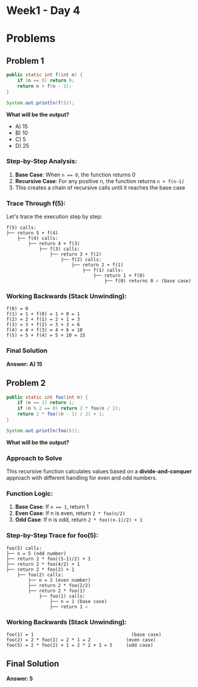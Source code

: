 # Week1 - Day 4

# Problems
## Problem 1

```java
public static int f(int n) {
    if (n == 0) return 0;
    return n + f(n - 1);
}

System.out.println(f(5));
```

**What will be the output?**
- A) 15
- B) 10  
- C) 5
- D) 25

### Step-by-Step Analysis:

1. **Base Case**: When `n == 0`, the function returns 0
2. **Recursive Case**: For any positive n, the function returns `n + f(n-1)`
3. This creates a chain of recursive calls until it reaches the base case

### Trace Through f(5):

Let's trace the execution step by step:

```
f(5) calls:
├── return 5 + f(4)
    ├── f(4) calls:
        ├── return 4 + f(3)
            ├── f(3) calls:
                ├── return 3 + f(2)
                    ├── f(2) calls:
                        ├── return 2 + f(1)
                            ├── f(1) calls:
                                ├── return 1 + f(0)
                                    ├── f(0) returns 0 ✓ (base case)
```

### Working Backwards (Stack Unwinding):

```
f(0) = 0
f(1) = 1 + f(0) = 1 + 0 = 1
f(2) = 2 + f(1) = 2 + 1 = 3
f(3) = 3 + f(2) = 3 + 3 = 6
f(4) = 4 + f(3) = 4 + 6 = 10
f(5) = 5 + f(4) = 5 + 10 = 15
```

### Final Solution

**Answer: A) 15**

## Problem 2

```java
public static int foo(int n) {
    if (n == 1) return 1;
    if (n % 2 == 0) return 2 * foo(n / 2);
    return 2 * foo((n - 1) / 2) + 1;
}

System.out.println(foo(5));
```

**What will be the output?**

### Approach to Solve

This recursive function calculates values based on a **divide-and-conquer** approach with different handling for even and odd numbers.

### Function Logic:
1. **Base Case**: If `n == 1`, return 1
2. **Even Case**: If n is even, return `2 * foo(n/2)`
3. **Odd Case**: If n is odd, return `2 * foo((n-1)/2) + 1`

### Step-by-Step Trace for foo(5):

```
foo(5) calls:
├── n = 5 (odd number)
├── return 2 * foo((5-1)/2) + 1
├── return 2 * foo(4/2) + 1
├── return 2 * foo(2) + 1
    ├── foo(2) calls:
        ├── n = 2 (even number)  
        ├── return 2 * foo(2/2)
        ├── return 2 * foo(1)
            ├── foo(1) calls:
                ├── n = 1 (base case)
                ├── return 1 ✓
```

### Working Backwards (Stack Unwinding):

```
foo(1) = 1                                    (base case)
foo(2) = 2 * foo(1) = 2 * 1 = 2             (even case)
foo(5) = 2 * foo(2) + 1 = 2 * 2 + 1 = 5     (odd case)
```
## Final Solution

**Answer: 5**

